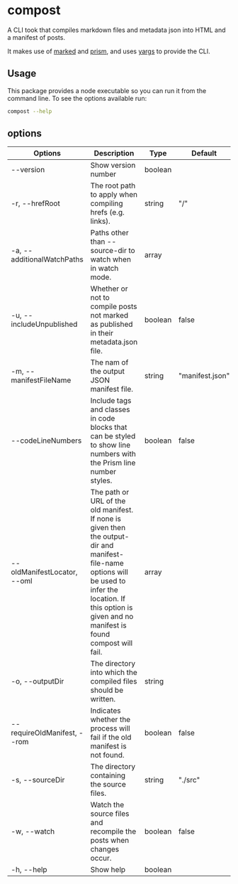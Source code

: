 # compost

A CLI took that compiles markdown files and metadata json into HTML and a manifest of posts.

It makes use of [marked](https://marked.js.org/) and [prism](https://prismjs.com/),
and uses [yargs](https://yargs.js.org/) to provide the CLI.

## Usage

This package provides a node executable so you can run it from the command line.
To see the options available run:

```sh
compost --help
```

## options

| Options                     | Description                                                                                                                                                                                                      | Type    | Default         |
| --------------------------- | ---------------------------------------------------------------------------------------------------------------------------------------------------------------------------------------------------------------- | ------- | --------------- |
| --version                   | Show version number                                                                                                                                                                                              | boolean |                 |
| -r, --hrefRoot              | The root path to apply when compiling hrefs (e.g. links).                                                                                                                                                        | string  | "/"             |
| -a, --additionalWatchPaths  | Paths other than --source-dir to watch when in watch mode.                                                                                                                                                       | array   |                 |
| -u, --includeUnpublished    | Whether or not to compile posts not marked as published in their metadata.json file.                                                                                                                             | boolean | false           |
| -m, --manifestFileName      | The nam of the output JSON manifest file.                                                                                                                                                                        | string  | "manifest.json" |
| --codeLineNumbers           | Include tags and classes in code blocks that can be styled to show line numbers with the Prism line number styles.                                                                                               | boolean | false           |
| --oldManifestLocator, --oml | The path or URL of the old manifest. If none is given then the output-dir and manifest-file-name options will be used to infer the location. If this option is given and no manifest is found compost will fail. | array   |                 |
| -o, --outputDir             | The directory into which the compiled files should be written.                                                                                                                                                   | string  |                 | "./lib" |
| --requireOldManifest, --rom | Indicates whether the process will fail if the old manifest is not found.                                                                                                                                        | boolean | false           |
| -s, --sourceDir             | The directory containing the source files.                                                                                                                                                                       | string  | "./src"         |
| -w, --watch                 | Watch the source files and recompile the posts when changes occur.                                                                                                                                               | boolean | false           |
| -h, --help                  | Show help                                                                                                                                                                                                        | boolean |                 |
